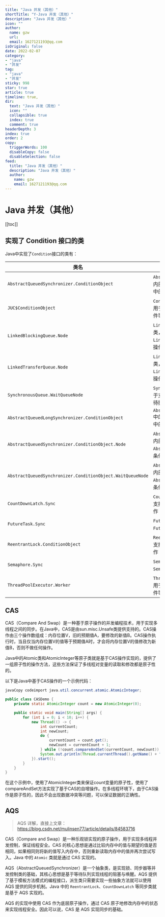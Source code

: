 ```yaml
---
title: "Java 并发（其他）"
shortTitle: "Y-Java 并发（其他）"
description: "Java 并发（其他）"
icon: ""
author: 
  name: gzw
  url: 
  email: 1627121193@qq.com
isOriginal: false
date: 2022-02-07
category: 
- "java"
- "并发"
tag:
- "java"
- "并发"
sticky: 998
star: true
article: true
timeline: true,
dir:
  text: "Java 并发（其他）"
  icon: ""
  collapsible: true
  index: true
  comment: true
headerDepth: 3
index: true
order: 2
copy:
  triggerWords: 100
  disableCopy: false
  disableSelection: false
feed:
  title: "Java 并发（其他）"
  description: "Java 并发（其他）"
  author:
    name: gzw
    email: 1627121193@qq.com
---
```






# Java 并发（其他）

[[toc]]

## 实现了 Condition 接口的类

Java中实现了`Condition`接口的类有：

| 类名                                                       | 描述                                                         |
| ---------------------------------------------------------- | ------------------------------------------------------------ |
| `AbstractQueuedSynchronizer.ConditionObject`               | `AbstractQueuedSynchronizer`中的内部类，用于支持`ReentrantLock`中的`Condition`对象 |
| `JUC$ConditionObject`                                      | `ConcurrentHashMap`中的内部类，用于支持`ConcurrentHashMap`的条件等待操作 |
| `LinkedBlockingQueue.Node`                                 | `LinkedBlockingQueue`中的内部类，用于支持`LinkedBlockingQueue`的条件等待操作 |
| `LinkedTransferQueue.Node`                                 | `LinkedTransferQueue`中的内部类，用于支持`LinkedTransferQueue`的条件等待操作 |
| `SynchronousQueue.WaitQueueNode`                           | `SynchronousQueue`中的内部类，用于支持`SynchronousQueue`的条件等待操作 |
| `AbstractQueuedLongSynchronizer.ConditionObject`           | `AbstractQueuedLongSynchronizer`中的内部类，用于支持`LongAdder`中的`Condition`对象 |
| `AbstractQueuedSynchronizer.ConditionObject.Node`          | `AbstractQueuedSynchronizer`中的内部类，用于支持`AbstractQueuedSynchronizer`中的条件等待操作 |
| `AbstractQueuedSynchronizer.ConditionObject.WaitQueueNode` | `AbstractQueuedSynchronizer`中的内部类，用于支持`AbstractQueuedSynchronizer`中的条件等待操作 |
| `CountDownLatch.Sync`                                      | `CountDownLatch`中的内部类，用于支持`CountDownLatch`的条件等待操作 |
| `FutureTask.Sync`                                          | `FutureTask`中的内部类，用于支持`FutureTask`的条件等待操作   |
| `ReentrantLock.ConditionObject`                            | `ReentrantLock`中的内部类，用于支持`ReentrantLock`的条件等待操作 |
| `Semaphore.Sync`                                           | `Semaphore`中的内部类，用于支持`Semaphore`的条件等待操作     |
| `ThreadPoolExecutor.Worker`                                | `ThreadPoolExecutor`中的内部类，用于支持`ThreadPoolExecutor`的条件等待操作 |





## CAS

CAS（Compare And Swap）是一种基于原子操作的并发编程技术，用于实现多线程之间的同步。在Java中，CAS是由sun.misc.Unsafe类提供支持的。CAS操作由三个操作数组成：内存位置V，旧的预期值A，要修改的新值B。CAS操作执行时，当且仅当内存位置V的值等于预期值A时，才会将内存位置V的值修改为新值B，否则不做任何操作。

Java中的Atomic类和AtomicInteger等原子类就是基于CAS操作实现的，提供了一组原子性的操作方法，这些方法保证了多线程对变量的读取和修改都是原子性的。

以下是Java中基于CAS操作的一个示例代码：

```java
javaCopy codeimport java.util.concurrent.atomic.AtomicInteger;

public class CASDemo {
    private static AtomicInteger count = new AtomicInteger(0);

    public static void main(String[] args) {
        for (int i = 0; i < 10; i++) {
            new Thread(() -> {
                int currentCount;
                int newCount;
                do {
                    currentCount = count.get();
                    newCount = currentCount + 1;
                } while (!count.compareAndSet(currentCount, newCount));
                System.out.println(Thread.currentThread().getName() + " count is " + newCount);
            }).start();
        }
    }
}
```

在这个示例中，使用了AtomicInteger类来保证count变量的原子性，使用了compareAndSet方法实现了基于CAS的自增操作。在多线程环境下，由于CAS操作是原子性的，因此不会出现数据冲突等问题，可以保证数据的正确性。



## AQS

> AQS 详解，直接上文章：https://blog.csdn.net/mulinsen77/article/details/84583716

CAS（Compare and Swap）是一种乐观锁实现的原子操作，用于实现多线程并发控制，保证线程安全。CAS 的核心思想是通过比较内存中的值与期望的值是否相同，如果相同则将新的值写入内存中，否则重新读取内存中的值并再次尝试写入。Java 中的 `Atomic` 类就是通过 CAS 实现的。

AQS（AbstractQueuedSynchronizer）是一个抽象类，是实现锁、同步器等并发控制类的基础，其核心思想是基于等待队列实现线程的阻塞与唤醒。AQS 提供了基于模板方法模式的编程接口，派生类只需要实现一些抽象方法就可以使用 AQS 提供的同步机制。Java 中的 `ReentrantLock`、`CountDownLatch` 等同步类就是基于 AQS 实现的。

AQS 的实现中使用 CAS 作为底层原子操作，通过 CAS 原子地修改内存中的状态来实现线程安全。因此可以说，CAS 是 AQS 实现同步的基础。











